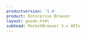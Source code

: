 ```yaml
---
productversion: '1.4'
product: Enterprise Browser
layout: guide.html
subhead: PocketBrowser 3.x APIs
---
```


<html>
<head>

<title>Indicator Positions</title>
<style>
					body
					{
					font-family:verdana,arial,helvetica;
					font-size:x-small;
					margin:20;
					}
					h1
					{
					font-family:verdana,arial,helvetica;
					font-size:large;
					font-weight:bold;
					}
					h2
					{
					font-family:verdana,arial,helvetica;
					font-size:small;
					font-weight:bold;
					}
					th
					{
					font-family:verdana,arial,helvetica;
					font-size:x-small;
					font-weight:bold;
					text-align:left;
					background-color:#CCCCCC;
					}
					td
					{
					font-family:verdana,arial,helvetica;
					font-size:x-small;
					text-align:left;
					}
					.clsRef
					{
					font-family:verdana,arial,helvetica;
					font-size:medium;
					color:#003399;
					font-weight:bold;
					text-align:left;
					}
					.clsSyntax
					{
					font-family:courier;
					font-size:x-small;
					text-align:left;
					background-color:#ffffff;
					}
					.clsSyntaxHeadings
					{
					font-family:verdana,arial,helvetica;
					font-size:x-small;
					font-weight:bold;
					text-align:left;
					color:#000066;
					background-color:#efeff7;
					border-bottom: #c8cdde 1px solid;
					}
					.clsSyntaxCells
					{
					font-family:verdana,arial,helvetica;
					font-size:x-small;
					text-align:left;
					vertical-align:top;
					background-color:#f7f7ff;
					border-bottom: #d5d5d3 1px solid;
					}
</style>
<script type="text/javascript" language="Javascript">
					
					function ToggleSpan(SpanId, ImgID)
					{
						var path = '../Resources/'
					//Toggle the span view on or off
					var Rollup = document.all.item(SpanId);
					var RollupImg = document.all.item(ImgID);
					var ToggleExpand = path + 'ToggleExpand.gif';
					var ToggleCollapse = path + 'ToggleCollapse.gif';
					Rollup.style.display = (Rollup.style.display=='none' ? 'block' : 'none');
					RollupImg.src = (Rollup.style.display=='none' ? ToggleExpand : ToggleCollapse);
					}

					function CopyTemplate(sControl)
					{
					//Copy the template values held in the appropriate textarea to clipboard
					if (window.clipboardData)
					{
					window.clipboardData.setData("Text", document.all.item(sControl).value);
					}
					return false;
					}
					
				</script>
</head>

<body>

  <body topmargin="0" leftmargin="0" marginheight="0" marginwidth="0" bgcolor="#ffffff" text="#000000">
    <table width="100%">
      <tr>
        <td valign="middle" width="95%">
          <h1>Meaning of Indicator Icon and Graph Position</h1>
        </td>
        <td width="5%"><img valign="middle" id="imgSymbolLogo" alt="Symbol Inc" src="../Resources/Logo.gif"></td>
      </tr>
    </table>
    <hr size="1">
    <p>

The Battery and Signal Meta tags use the 'IconPosition' and 'GraphPosition' parameters to specify the layout of the indicator icon and associated graph.  The examples below illustrate all combinations of IconPosition and GraphPosition which can be used to achieve the desired look of the indicator.
<P>
For more information on how to use the <a href="../Indicators/signal.html">Signal</a> and <a href="../Indicators/battery.html">Battery</a> indicators please refer to the appropriate help file sections
<P>





<H2>IconPosition:Left; GraphPosition:Top</H2>
<P>
The following example shows the battery indicator:
<P>
&lt;<font color="#0000FF">META</font> <font color="#FF0000">HTTP-Equiv</font>="Battery" <font color="#FF0000">Content</font>="Left:50;Top:50;IconPosition:Left;GraphPosition:Top;Color:#000000; Visibility:Visible"&gt;
<P>
<img src="../Resources/indicators/batterytopleft.jpg">
<P>
The following example shows the wireless signal indicator:<br>
<P>
&lt;<font color="0000FF">META</font> <font color="FF0000">HTTP-Equiv</font>="Signal" <font color="FF0000">Content</font>="Left:50;Top:50;IconPosition:Left;GraphPosition:Top;Color:#FF0000; Visibility:Visible"&gt;
<P>
<img src="../Resources/indicators/signaltopleft.jpg">
<P>
 
 
 
 
 
 
<H2>IconPosition:Left; GraphPosition:Bottom</H2>
<P>
The following example shows the battery indicator:
<P>
&lt;<font color="0000FF">META</font> <font color="FF0000">HTTP-Equiv</font>="Battery" <font color="FF0000">Content</font>="Left:50;Top:50;IconPosition:Left;GraphPosition:Bottom;Color:#000000; Visibility:Visible"&gt;
<P>
<img src="../Resources/indicators/batterybottomleft.jpg">
<P>
The following example shows the wireless signal indicator:
<P>
&lt;<font color="0000FF">META</font> <font color="FF0000">HTTP-Equiv</font>="Signal" <font color="FF0000">Content</font>="Left:50;Top:50;IconPosition:Left;GraphPosition:Bottom;Color:#FF0000; Visibility:Visible"&gt;
<P>
<img src="../Resources/indicators/signalbottomleft.jpg">
<P>





<H2>IconPosition:Right; GraphPosition:Top</H2>
<P>
The following example shows the battery indicator:
<P>
&lt;<font color="0000FF">META</font> <font color="FF0000">HTTP-Equiv</font>="Battery" <font color="FF0000">Content</font>="Left:50;Top:50;IconPosition:Right;GraphPosition:Top;Color:#000000; Visibility:Visible"&gt;
<P>
<img src="../Resources/indicators/batterytopright.jpg">
<P>
The following example shows the wireless signal indicator:
<P>
&lt;<font color="0000FF">META</font> <font color="FF0000">HTTP-Equiv</font>="Signal" <font color="FF0000">Content</font>="Left:50;Top:50;IconPosition:Right;GraphPosition:Top;Color:#FF0000; Visibility:Visible"&gt;
<P>
<img src="../Resources/indicators/signaltopright.jpg">
<P>

  
  
  
 
<H2>IconPosition:Right; GraphPosition:Bottom</H2>
<P>
The following example shows the battery indicator:
<P>
&lt;<font color="0000FF">META</font> <font color="FF0000">HTTP-Equiv</font>="Battery" <font color="FF0000">Content</font>="Left:50;Top:50;IconPosition:Right;GraphPosition:Bottom;Color:#000000; Visibility:Visible"&gt;
<P>
<img src="../Resources/indicators/batterybottomright.jpg">
<P>
The following example shows the wireless signal indicator:
<P>
&lt;<font color="0000FF">META</font> <font color="FF0000">HTTP-Equiv</font>="Signal" <font color="FF0000">Content</font>="Left:50;Top:50;IconPosition:Right;GraphPosition:Bottom;Color:#FF0000; Visibility:Visible"&gt;
<P>
<img src="../Resources/indicators/signalbottomright.jpg">
<P> 
 
 
 
 
 
 
<H2>IconPosition:Top; GraphPosition:Left</H2>
<P>
The following example shows the battery indicator:
<P>
&lt;<font color="0000FF">META</font> <font color="FF0000">HTTP-Equiv</font>="Battery" <font color="FF0000">Content</font>="Left:50;Top:50;IconPosition:Top;GraphPosition:Left;Color:#000000; Visibility:Visible"&gt;
<P>
<img src="../Resources/indicators/batterytopleftv.jpg">
<P>
The following example shows the wireless signal indicator:
<P>
&lt;<font color="0000FF">META</font> <font color="FF0000">HTTP-Equiv</font>="Signal" <font color="FF0000">Content</font>="Left:50;Top:50;IconPosition:Top;GraphPosition:Left;Color:#FF0000; Visibility:Visible"&gt;
<P>
<img src="../Resources/indicators/signaltopleftv.jpg">
<P>



 
<H2>IconPosition:Top; GraphPosition:Right</H2>
<P>
The following example shows the battery indicator:
&lt;<font color="0000FF">META</font> <font color="FF0000">HTTP-Equiv</font>="Battery" <font color="FF0000">Content</font>="Left:50;Top:50;IconPosition:Top;GraphPosition:Right;Color:#000000; Visibility:Visible"&gt;
<P>
<img src="../Resources/indicators/batterytoprightv.jpg">
<P>
The following example shows the wireless signal indicator:
<P>
&lt;<font color="0000FF">META</font> <font color="FF0000">HTTP-Equiv</font>="Signal" <font color="FF0000">Content</font>="Left:50;Top:50;IconPosition:Top;GraphPosition:Right;Color:#FF0000; Visibility:Visible"&gt;
<P>
<img src="../Resources/indicators/signaltoprightv.jpg">
<P> 
 
 
 
 

<H2>IconPosition:Bottom; GraphPosition:Left</H2>
<P>
The following example shows the battery indicator:
<P>
&lt;<font color="0000FF">META</font> <font color="FF0000">HTTP-Equiv</font>="Battery" <font color="FF0000">Content</font>="Left:50;Top:50;IconPosition:Bottom;GraphPosition:Left;Color:#000000; Visibility:Visible"&gt;
<P>
<img src="../Resources/indicators/batterybottomleftv.jpg">
<P>
The following example shows the wireless signal indicator:
<P>
&lt;<font color="0000FF">META</font> <font color="FF0000">HTTP-Equiv</font>="Signal" <font color="FF0000">Content</font>="Left:50;Top:50;IconPosition:Bottom;GraphPosition:Left;Color:#FF0000; Visibility:Visible"&gt;
<P>
<img src="../Resources/indicators/signalbottomleftv.jpg">
<P>



 
<H2>IconPosition:Bottom; GraphPosition:Right</H2>
<P>
The following example shows the battery indicator:
<P>
&lt;<font color="0000FF">META</font> <font color="FF0000">HTTP-Equiv</font>="Battery" <font color="FF0000">Content</font>="Left:50;Top:50;IconPosition:Bottom;GraphPosition:Right;Color:#000000; Visibility:Visible"&gt;
<P>
<img src="../Resources/indicators/batterybottomrightv.jpg">
<P>
The following example shows the wireless signal indicator:
<P>
&lt;<font color="0000FF">META</font> <font color="FF0000">HTTP-Equiv</font>="Signal" <font color="FF0000">Content</font>="Left:50;Top:50;IconPosition:Bottom;GraphPosition:Right;Color:#FF0000; Visibility:Visible"&gt;
<P>
<img src="../Resources/indicators/signalbottomrightv.jpg">
<P>  









    


    <hr size="1">
    <div align="right">Copyright� 2016 Symbol Technologies, Inc.</div>
</body>

</html>

